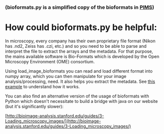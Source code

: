 ### (bioformats.py is a simplified copy of the bioformats in [PIMS](https://github.com/soft-matter/pims))

# How could bioformats.py be helpful:

In microscopy, every company has their own proprietary file format (Nikon has .nd2, Zeiss has .czi, etc.) and so you need to be able to parse and interpret the file to extract the arrays and the metadata. For that purpose, the mains available software is Bio-Formats which is developed by the Open Microscopy Environment (OME) consortium.

Using load_image_bioformats you can read and load different format into numpy array, which you can then manipulate for your image analysis/processing, need. It also helps you extract the metadata. See [this example](https://github.com/bioimage-analysis/load_image_bioformats/blob/master/Example_usage_bioformats.ipynb) to understand how it works. 

You can also find an alternative version of the usage of bioformats with Python which doesn't necessitate to build a bridge with java on our website (but it's significantly slower):

[http://bioimage-analysis.stanford.edu/guides/3-Loading_microscopy_images/](http://bioimage-analysis.stanford.edu/guides/3-Loading_microscopy_images/)
